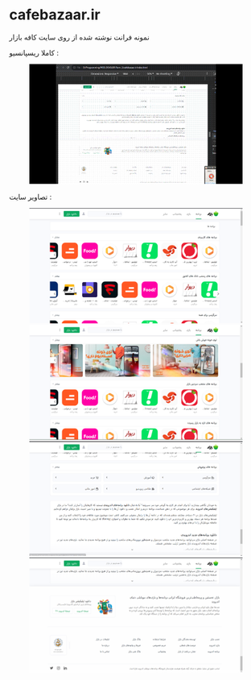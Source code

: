 # cafebazaar.ir
نمونه فرانت نوشته شده از روی سایت کافه بازار 
   
کاملا ریسپانسیو : 
   

<figure>
  <img src="/Images/Demo/giff4.gif" width="700px"/>
</figure>
     
تصاویر سایت :  
     
<figure>
  <img src="/Images/Demo/s1.png" width="700px"/>
  <img src="/Images/Demo/s2.png" width="700px"/>
  <img src="/Images/Demo/s3.png" width="700px"/>
  <img src="/Images/Demo/s4.png" width="700px"/>
</figure>
